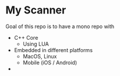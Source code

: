 # My Scanner

Goal of this repo is to have a mono repo with

* C++ Core
  * Using LUA
* Embedded in different platforms
  * MacOS, Linux
  * Mobile (iOS / Android)
* 

